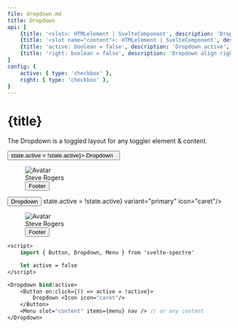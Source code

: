 ```yaml
---
file: dropdown.md
title: Dropdown
api: [
    {title: '<slot>: HTMLelement | SvelteComponent', description: 'Dropdown toggler. Add on:click event to element inside for handle active state.', variables: 'HTMLelement | SvelteComponent'},
    {title: '<slot name="content">: HTMLelement | SvelteComponent', description: 'Dropdown content', variables: 'HTMLelement | SvelteComponent'},
    {title: 'active: boolean = false', description: 'Dropdown active', variables: 'true | false'},
    {title: 'right: boolean = false', description: 'Dropdown align right', variables: 'true | false'},
]
config: { 
    active: { type: 'checkbox' },
    right: { type: 'checkbox' },
}
---
```


<script>
    import { base } from '$app/paths';
    import {Avatar, Button, ButtonGroup, Col, Dropdown, Icon, IconButton, Grid, Menu, Tile} from '$lib'
    import Knobs from '../_knobs.svelte'

    let menu = [
            { divider: `TOP` },
            { text: `top_left`, active: true },
            { text: `top_center`, checkbox: true },
            { text: `top_right`, badge: 2 },
            { divider: `CENTER` },
            { text: `center_left`, icon: 'link' },
            { text: `center_center`, switch: true },
            { text: `center_right`, badge: 'badge', checkbox: true },
            { divider: `BOTTOM` },
            { text: `bottom_left`, radio: true },
            { text: `bottom_center`, radio: true },
            { text: `bottom_right`, radio: true },
        ],
        state = {active: false, right: false}
</script>

# {title}

The Dropdown is a toggled layout for any toggler element & content.

<p>
    <Grid>
        <Col>
            <Dropdown bind:active={state.active}>
                <Button on:click={() => state.active = !state.active}>
                    Dropdown &nbsp;<Icon icon="caret"/>
                </Button>
                <Menu slot="content" items={menu} nav>
                    <Tile slot="header">
                        <Avatar slot="icon">
                            <img class="avatar" src="{base}/img/avatar-4.png" alt="Avatar" />
                        </Avatar>
                        <div slot="title" class="tile-content">Steve Rogers</div>
                    </Tile>
                    <Button slot="footer" block variant="primary">Footer</Button>
                </Menu>
            </Dropdown>
        </Col>
        <Col>
            <Dropdown active={state.active} right={state.right}>
                <ButtonGroup>
                    <Button variant="primary">Dropdown</Button>
                    <IconButton on:click={() => state.active = !state.active} variant="primary" icon="caret"/>
                </ButtonGroup>
                <Menu slot="content" items={menu} nav>
                    <Tile slot="header">
                        <Avatar slot="icon">
                            <img class="avatar" src="{base}/img/avatar-4.png" alt="Avatar" />
                        </Avatar>
                        <div slot="title" class="tile-content">Steve Rogers</div>
                    </Tile>
                    <Button slot="footer" block variant="primary">Footer</Button>
                </Menu>
            </Dropdown>
        </Col>
    </Grid>
</p>

<p>
    <Knobs bind:state={state} {config}/>
</p>

```sv
<script>
    import { Button, Dropdown, Menu } from 'svelte-spectre'

    let active = false
</script>

<Dropdown bind:active>
    <Button on:click={() => active = !active}>
        Dropdown <Icon icon="caret"/>
    </Button>
    <Menu slot="content" items={menu} nav /> // or any content
</Dropdown>
```
